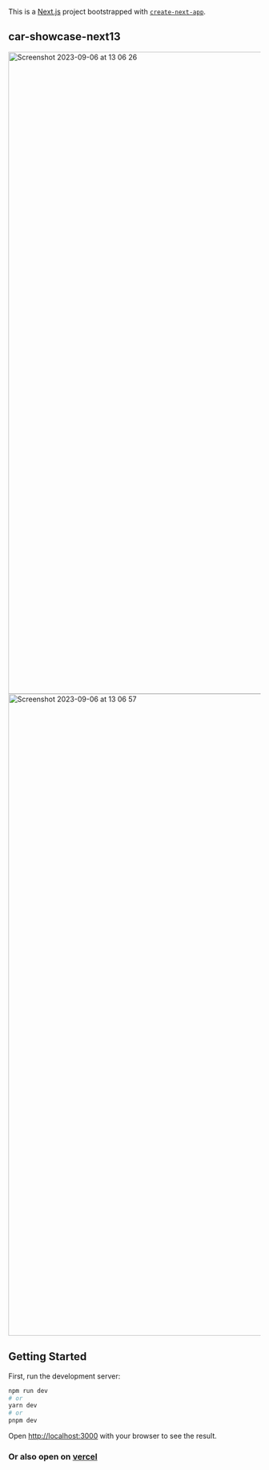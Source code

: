This is a [Next.js](https://nextjs.org/) project bootstrapped with [`create-next-app`](https://github.com/vercel/next.js/tree/canary/packages/create-next-app).

## car-showcase-next13


<img width="1280" alt="Screenshot 2023-09-06 at 13 06 26" src="https://github.com/ayfan1/car-showcase-next13/assets/117119115/3113451d-d658-4355-8675-45fca6c9a330">

<img width="1280" alt="Screenshot 2023-09-06 at 13 06 57" src="https://github.com/ayfan1/car-showcase-next13/assets/117119115/127133df-be68-47e9-a7d9-933ac38afa87">


## Getting Started



First, run the development server:

```bash
npm run dev
# or
yarn dev
# or
pnpm dev
```

Open [http://localhost:3000](http://localhost:3000) with your browser to see the result.


### Or also open on [vercel](https://car-showcase-next13-kappa.vercel.app/)


